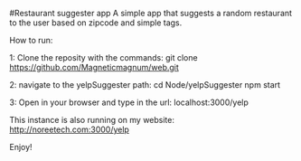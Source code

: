 #Restaurant suggester app
A simple app that suggests a random restaurant to the user based on zipcode and simple tags.


How to run:  

1: Clone the reposity with the commands:
git clone https://github.com/Magneticmagnum/web.git

2: navigate to the yelpSuggester path:
cd Node/yelpSuggester
npm start

3: Open in your browser and type in the url:
localhost:3000/yelp

This instance is also running on my website:  http://noreetech.com:3000/yelp

Enjoy!
